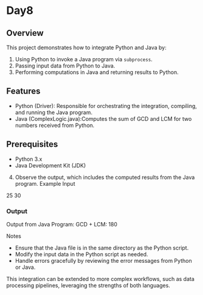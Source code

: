 # Day8

## Overview
This project demonstrates how to integrate Python and Java by:

1. Using Python to invoke a Java program via `subprocess`.
2. Passing input data from Python to Java.
3. Performing computations in Java and returning results to Python.

## Features
- Python (Driver): Responsible for orchestrating the integration, compiling, and running the Java program.
- Java (ComplexLogic.java):Computes the sum of GCD and LCM for two numbers received from Python.

## Prerequisites
- Python 3.x
- Java Development Kit (JDK)

4. Observe the output, which includes the computed results from the Java program.
Example
Input

25 30


### Output

Output from Java Program:
GCD + LCM: 180

 Notes
- Ensure that the Java file is in the same directory as the Python script.
- Modify the input data in the Python script as needed.
- Handle errors gracefully by reviewing the error messages from Python or Java.

This integration can be extended to more complex workflows, such as data processing pipelines, leveraging the strengths of both languages.

